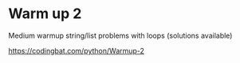 # Warm up 2

Medium warmup string/list problems with loops (solutions available)

https://codingbat.com/python/Warmup-2
